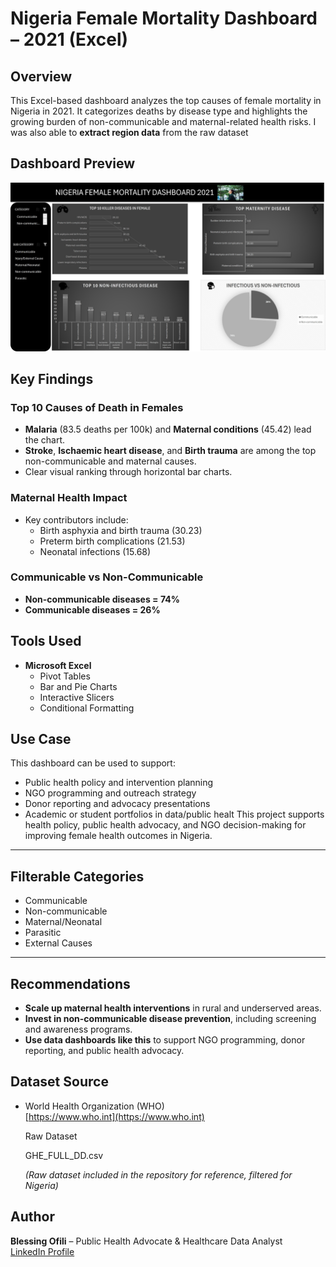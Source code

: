 # Nigeria Female Mortality Dashboard – 2021 (Excel)

##  Overview  
This Excel-based dashboard analyzes the top causes of female mortality in Nigeria in 2021. It categorizes deaths by disease type and highlights the growing burden of non-communicable and maternal-related health risks.
I was also able to **extract region data** from the raw dataset

## Dashboard Preview  
![Female Mortality Dashboard](https://github.com/Bees-png/Female-Mortality-Dashboard-Excel/blob/main/MOTALITY.png.jpg)


##  Key Findings

### Top 10 Causes of Death in Females
- **Malaria** (83.5 deaths per 100k) and **Maternal conditions** (45.42) lead the chart.
- **Stroke**, **Ischaemic heart disease**, and **Birth trauma** are among the top non-communicable and maternal causes.
- Clear visual ranking through horizontal bar charts.

### Maternal Health Impact
- Key contributors include:
  - Birth asphyxia and birth trauma (30.23)
  - Preterm birth complications (21.53)
  - Neonatal infections (15.68)

###  Communicable vs Non-Communicable
- **Non-communicable diseases = 74%**
- **Communicable diseases = 26%**


## Tools Used  
- **Microsoft Excel**
  - Pivot Tables
  - Bar and Pie Charts
  - Interactive Slicers
  - Conditional Formatting


## Use Case
This dashboard can be used to support:
- Public health policy and intervention planning
- NGO programming and outreach strategy
- Donor reporting and advocacy presentations
- Academic or student portfolios in data/public healt
This project supports health policy, public health advocacy, and NGO decision-making for improving female health outcomes in Nigeria.

---

## Filterable Categories
- Communicable
- Non-communicable
- Maternal/Neonatal
- Parasitic
- External Causes

---

## Recommendations
* **Scale up maternal health interventions** in rural and underserved areas.
* **Invest in non-communicable disease prevention**, including screening and awareness programs.
* **Use data dashboards like this** to support NGO programming, donor reporting, and public health advocacy.

## Dataset Source

- World Health Organization (WHO)  
  [https://www.who.int](https://www.who.int)
  
  Raw Dataset
  
  GHE_FULL_DD.csv
  
  *(Raw dataset included in the repository for reference, filtered for Nigeria)*


## Author
**Blessing Ofili** – Public Health Advocate & Healthcare Data Analyst  
[LinkedIn Profile](http://linkedin.com/in/ofili-blessing-2b993a272)


